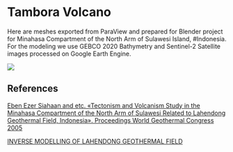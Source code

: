 # Tambora Volcano

Here are meshes exported from ParaView and prepared for Blender project for Minahasa Compartment of the North Arm of Sulawesi Island, #Indonesia.
For the modeling we use GEBCO 2020 Bathymetry and Sentinel-2 Satellite images processed on Google Earth Engine.

![](BlenderLahendong.jpg)

## References

[Eben Ezer Siahaan and etc. «Tectonism and Volcanism Study in the Minahasa Compartment of the North Arm of Sulawesi Related to Lahendong Geothermal Field, Indonesia». Proceedings World Geothermal Congress 2005](https://pdfs.semanticscholar.org/0921/202ed144d74a7d28d6d3a815ab88c3eb9477.pdf)

[INVERSE MODELLING OF LAHENDONG GEOTHERMAL FIELD](https://www.researchgate.net/publication/311713901_INVERSE_MODELLING_OF_LAHENDONG_GEOTHERMAL_FIELD)